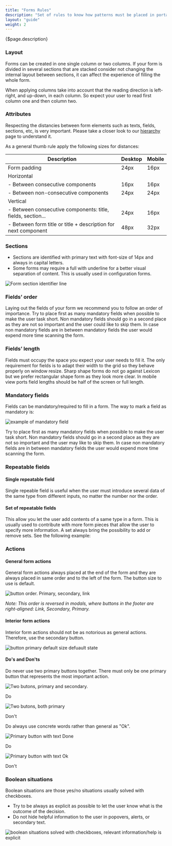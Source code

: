 ```yaml
---
title: "Forms Rules"
description: "Set of rules to know how patterns must be placed in portal."
layout: "guide"
weight: 2
---
```


<div class="page-description">{$page.description}</div>

### Layout

Forms can be created in one single column or two columns. If your form is divided in several sections that are stacked consider not changing the internal layout between sections, it can affect the experience of filling the whole form.

When applying columns take into account that the reading direction is left-right, and up-down, in each column. So expect your user to read first column one and then column two.

### Attributes

Respecting the distancies between form elements such as texts, fields, sections, etc, is very important. Please take a closer look to our [hierarchy](./formsHierarchy.html) page to understand it.

As a general thumb rule apply the following sizes for distances:

| Description | Desktop | Mobile |
| --- | --- | --- | 
| Form padding | 24px | 16px |
| Horizontal |  |  |
| - Between consecutive components | 16px | 16px |
| - Between non-consecutive components | 24px | 24px |
| Vertical |  |  |
| - Between consecutive components: title, fields, section... | 24px | 16px |
| - Between form title or title + description for next component | 48px | 32px |

### Sections

* Sections are identified with primary text with font-size of 14px and always in capital letters.
* Some forms may require a full with underline for a better visual separation of content. This is usually used in configuration forms.

![Form section identifier line](../../../images/DividerTitle+Line.png)

### Fields’ order

Laying out the fields of your form we recommend you to follow an order of importance. Try to place first as many mandatory fields when possible to make the user task short. Non mandatory fields should go in a second place as they are not so important and the user could like to skip them. In case non mandatory fields are in between mandatory fields the user would expend more time scanning the form.

### Fields’ length

Fields must occupy the space you expect your user needs to fill it. The only requirement for fields is to adapt their width to the grid so they behave properly on window resize. Sharp shape forms do not go against Lexicon but we prefer rectangular shape form as they look more clear.
In mobile view ports field lengths should be half of the screen or full length.

### Mandatory fields

Fields can be mandatory/required to fill in a form. The way to mark a field as mandatory is:

![example of mandatory field](../../../images/InputMandatory.png)

Try to place first as many mandatory fields when possible to make the user task short. Non mandatory fields should go in a second place as they are not so important and the user may like to skip them. In case non mandatory fields are in between mandatory fields the user would expend more time scanning the form.


### Repeatable fields

#### Single repeatable field
Single repeable field is useful when the user must introduce several data of the same type from different inputs, no matter the number nor the order.

#### Set of repeatable fields
This allow you let the user add contents of a same type in a form. This is usually used to contribute with more form pieces that allow the user to specify more information. A set always bring the possibility to add or remove sets. See the following example:

### Actions

#### General form actions

General form actions always placed at the end of the form and they are always placed in same order and to the left of the form. The button size to use is default.

![button order. Primary, secondary, link](../../../images/ButtonOrder.png)

*Note: This order is reversed in modals, where buttons in the footer are right-aligned: Link, Secondary, Primary.*

#### Interior form actions

Interior form actions should not be as notorious as general actions. Therefore, use the secondary button.

![button primary default size defuault state](../../../images/ButtonIconSecondary.jpg)   

#### Do's and Don'ts

Do never use two primary buttons together. There must only be one primary button that represents the most important action.

<div class="row">
	<div class="dodont col-lg">
		<img class="do" src="../../../images/FormButtonPrimaryDo.png" alt="Two butons, primary and secondary.">
		<p class="do">Do</p>
	</div>
	<div class="dodont col-lg">
		<img class="dont" src="../../../images/FormButtonPrimaryDont.png" alt="Two butons, both primary">
		<p class="dont">Don't</p>
	</div>
</div>

Do always use concrete words rather than general as "Ok".

<div class="row">
	<div class="dodont col-lg">
		<img class="do" src="../../../images/FormButtonPrimaryTextDo.jpg" alt="Primary button with text Done">
		<p class="do">Do</p>
	</div>
	<div class="dodont col-lg">
		<img class="dont" src="../../../images/FormButtonPrimaryTextDont.jpg" alt="Primary button with text Ok">
		<p class="dont">Don't</p>
	</div>
</div>

### Boolean situations

Boolean situations are those yes/no situations usually solved with checkboxes.
* Try to be always as explicit as possible to let the user know what is the outcome of the decision. 
* Do not hide helpful information to the user in popovers, alerts, or secondary text.

![boolean situations solved with checkboxes, relevant information/help is explicit](../../../images/FormBooleanSituations.png)